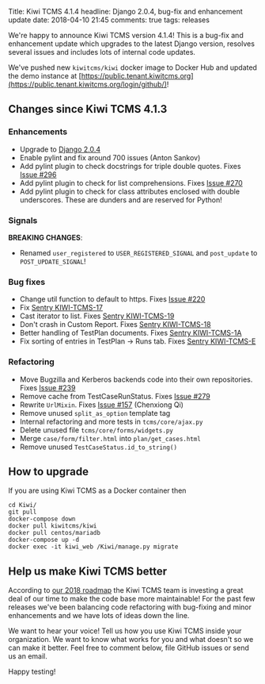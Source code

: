 Title: Kiwi TCMS 4.1.4
headline: Django 2.0.4, bug-fix and enhancement update
date: 2018-04-10 21:45
comments: true
tags: releases

We're happy to announce Kiwi TCMS version 4.1.4!
This is a bug-fix and enhancement update which upgrades to the latest Django
version, resolves several issues and includes lots of internal code updates.

We've pushed new `kiwitcms/kiwi` docker image to Docker Hub and updated the
demo instance at
[https://public.tenant.kiwitcms.org](https://public.tenant.kiwitcms.org/login/github/)!


Changes since Kiwi TCMS 4.1.3
------------------------------

### Enhancements

- Upgrade to [Django 2.0.4](https://docs.djangoproject.com/en/2.0/releases/2.0.4/)
- Enable pylint and fix around 700 issues (Anton Sankov)
- Add pylint plugin to check docstrings for triple double quotes. Fixes
  [Issue #296](https://github.com/kiwitcms/Kiwi/issues/296)
- Add pylint plugin to check for list comprehensions. Fixes
  [Issue #270](https://github.com/kiwitcms/Kiwi/issues/270)
- Add pylint plugin to check for class attributes enclosed with double underscores.
  These are dunders and are reserved for Python!


### Signals

**BREAKING CHANGES**:

- Renamed `user_registered` to `USER_REGISTERED_SIGNAL` and
  `post_update` to `POST_UPDATE_SIGNAL`!


### Bug fixes

- Change util function to default to https. Fixes
  [Issue #220](https://github.com/kiwitcms/Kiwi/issues/220)
- Fix
  [Sentry KIWI-TCMS-17](https://sentry.io/open-technologies-bulgaria-ltd/kiwi-tcms/issues/495015101/)
- Cast iterator to list. Fixes
  [Sentry KIWI-TCMS-19](https://sentry.io/open-technologies-bulgaria-ltd/kiwi-tcms/issues/501200394/)
- Don't crash in Custom Report. Fixes
  [Sentry KIWI-TCMS-18](https://sentry.io/open-technologies-bulgaria-ltd/kiwi-tcms/issues/499389305/)
- Better handling of TestPlan documents. Fixes
  [Sentry KIWI-TCMS-1A](https://sentry.io/open-technologies-bulgaria-ltd/kiwi-tcms/issues/501695244/)
- Fix sorting of entries in TestPlan -> Runs tab. Fixes
  [Sentry KIWI-TCMS-E](https://sentry.io/open-technologies-bulgaria-ltd/kiwi-tcms/issues/472757670/)


### Refactoring

- Move Bugzilla and Kerberos backends code into their own repositories. Fixes
  [Issue #239](https://github.com/kiwitcms/Kiwi/issues/239)
- Remove cache from TestCaseRunStatus. Fixes
  [Issue #279](https://github.com/kiwitcms/Kiwi/issues/279)
- Rewrite `UrlMixin`. Fixes
  [Issue #157](https://github.com/kiwitcms/Kiwi/issues/157) (Chenxiong Qi)
- Remove unused `split_as_option` template tag
- Internal refactoring and more tests in `tcms/core/ajax.py`
- Delete unused file `tcms/core/forms/widgets.py`
- Merge `case/form/filter.html` into `plan/get_cases.html`
- Remove unused `TestCaseStatus.id_to_string()`




How to upgrade
---------------

If you are using Kiwi TCMS as a Docker container then

    cd Kiwi/
    git pull
    docker-compose down
    docker pull kiwitcms/kiwi
    docker pull centos/mariadb
    docker-compose up -d
    docker exec -it kiwi_web /Kiwi/manage.py migrate


Help us make Kiwi TCMS better
-----------------------------

According to [our 2018 roadmap]({filename}2018-01-22-milestones.markdown) the
Kiwi TCMS team is investing a great deal of our time to make the code base more
maintainable! For the past few releases we've been balancing code refactoring
with bug-fixing and minor enhancements and we have lots of ideas down the line.

We want to hear your voice! Tell us how you use Kiwi TCMS inside your organization.
We want to know what works for you and what doesn't so we can make it better. Feel
free to comment below, file GitHub issues or send us an email.


Happy testing!
